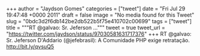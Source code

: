 
+++
author = "Jaydson Gomes"
categories = ["tweet"]
date = "Fri Jul 29 19:47:48 +0000 2011"
draft = false
image = "No media found for this Tweet"
slug = "0bdc3d2f6db142be2db522b5f75e410702c00699"
tags = ["tweet"]
title = """RT @galvao: Sr. Jeferson ..."""
tweet = true
tweet_url = "https://twitter.com/jaydson/status/97030581631717376"
+++
RT @galvao: Sr. Jeferson D'Addario (@jefebrasil): A Comunidade PHP exige retratação. http://bit.ly/qvsuQ5
